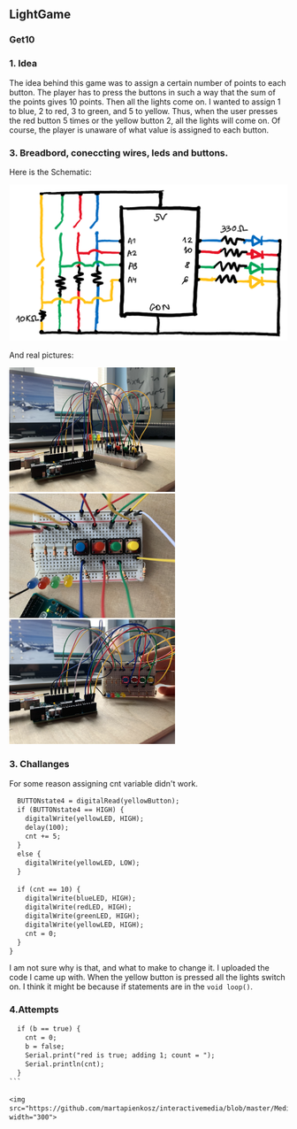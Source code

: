 ## LightGame
### Get10

### 1. Idea
The idea behind this game was to assign a certain number of points to each button. The player has to press the buttons in such a way that the sum of the points gives 10 points. Then all the lights come on. I wanted to assign 1 to blue, 2 to red, 3 to green, and 5 to yellow. Thus, when the user presses the red button 5 times or the yellow button 2, all the lights will come on. Of course, the player is unaware of what value is assigned to each button.

### 3. Breadbord, coneccting wires, leds and buttons.
Here is the Schematic:

<img src="https://github.com/martapienkosz/interactivemedia/blob/master/Media/n30.png" width="800">

And real pictures:

<img src="https://github.com/martapienkosz/interactivemedia/blob/master/Media/nov31.jpg" width="300"> <img src="https://github.com/martapienkosz/interactivemedia/blob/master/Media/nov32.jpg" width="300"> <img src="https://github.com/martapienkosz/interactivemedia/blob/master/Media/nov33.jpg" width="300">


### 3. Challanges
For some reason assigning cnt variable didn't work.
````
  BUTTONstate4 = digitalRead(yellowButton);
  if (BUTTONstate4 == HIGH) {
    digitalWrite(yellowLED, HIGH);
    delay(100);
    cnt += 5;
  }
  else {
    digitalWrite(yellowLED, LOW);
  }

  if (cnt == 10) {
    digitalWrite(blueLED, HIGH);
    digitalWrite(redLED, HIGH);
    digitalWrite(greenLED, HIGH);
    digitalWrite(yellowLED, HIGH);
    cnt = 0;
  }
}
````
I am not sure why is that, and what to make to change it. I uploaded the code I came up with. When the yellow button is pressed all the lights switch on. I think it might be because if statements are in the `void loop()`.

### 4.Attempts
````
  if (b == true) {
    cnt = 0;
    b = false;
    Serial.print("red is true; adding 1; count = ");
    Serial.println(cnt);
  }
``` 

<img src="https://github.com/martapienkosz/interactivemedia/blob/master/Media/nov34.jpg" width="300">
